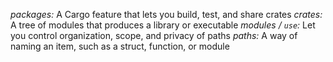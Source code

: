 *packages:* A Cargo feature that lets you build, test, and share crates
*crates:* A tree of modules that produces a library or executable
*modules / `use`:* Let you control organization, scope, and privacy of paths
*paths:* A way of naming an item, such as a struct, function, or module
